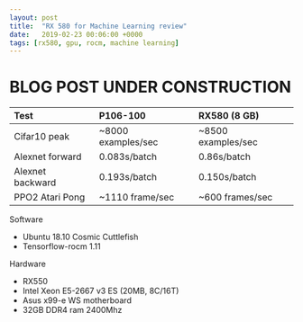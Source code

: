 ```yaml
---
layout: post
title:  "RX 580 for Machine Learning review"
date:   2019-02-23 00:06:00 +0000
tags: [rx580, gpu, rocm, machine learning]
---
```



# BLOG POST UNDER CONSTRUCTION


| Test        	   | P106-100           | RX580 (8 GB) 				|
|:-----------------|:-------------------|:--------------------------|
| Cifar10 peak     | ~8000 examples/sec | ~8500 examples/sec        |
| Alexnet forward  | 0.083s/batch	    | 0.86s/batch              |
| Alexnet backward | 0.193s/batch       | 0.150s/batch              |
| PPO2 Atari Pong  | ~1110 frame/sec    | ~600 frames/sec           |


Software
*	Ubuntu 18.10 Cosmic Cuttlefish
*	Tensorflow-rocm 1.11

Hardware
*	RX550
*	Intel Xeon E5-2667 v3 ES (20MB, 8C/16T)
*	Asus x99-e WS motherboard
*	32GB DDR4 ram 2400Mhz